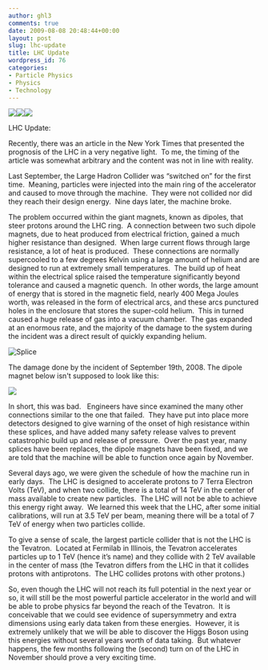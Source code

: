 ```yaml
---
author: ghl3
comments: true
date: 2009-08-08 20:48:44+00:00
layout: post
slug: lhc-update
title: LHC Update
wordpress_id: 76
categories:
- Particle Physics
- Physics
- Technology
---
```


![](///Users/GHL/Library/Caches/TemporaryItems/moz-screenshot.png)![](///Users/GHL/Library/Caches/TemporaryItems/moz-screenshot-1.png)![](///Users/GHL/Library/Caches/TemporaryItems/moz-screenshot-2.png)

LHC Update:

Recently, there was an article in the New York Times that presented the prognosis of the LHC in a very negative light.  To me, the timing of the article was somewhat arbitrary and the content was not in line with reality.

Last September, the Large Hadron Collider was “switched on” for the first time.  Meaning, particles were injected into the main ring of the accelerator and caused to move through the machine.  They were not collided nor did they reach their design energy.  Nine days later, the machine broke.

The problem occurred within the giant magnets, known as dipoles, that steer protons around the LHC ring.  A connection between two such dipole magnets, due to heat produced from electrical friction, gained a much higher resistance than designed.  When large current flows through large resistance, a lot of heat is produced.  These connections are normally supercooled to a few degrees Kelvin using a large amount of helium and are designed to run at extremely small temperatures.  The build up of heat within the electrical splice raised the temperature significantly beyond tolerance and caused a magnetic quench.  In other words, the large amount of energy that is stored in the magnetic field, nearly 400 Mega Joules worth, was released in the form of electrical arcs, and these arcs punctured holes in the enclosure that stores the super-cold helium.  This in turned caused a huge release of gas into a vacuum chamber.  The gas expanded at an enormous rate, and the majority of the damage to the system during the incident was a direct result of quickly expanding helium.

![Splice](http://www.spontaneoussymmetry.com/blog/wp-content/uploads/2009/08/splice1.jpg)

The damage done by the incident of September 19th, 2008.  The dipole magnet below isn't supposed to look like this:

![](http://news.cnet.com/i/bto/20081210/LHC1.jpg)

In short, this was bad.   Engineers have since examined the many other connections similar to the one that failed.  They have put into place more detectors designed to give warning of the onset of high resistance within these splices, and have added many safety release valves to prevent catastrophic build up and release of pressure.  Over the past year, many splices have been replaces, the dipole magnets have been fixed, and we are told that the machine will be able to function once again by November.

Several days ago, we were given the schedule of how the machine run in early days.  The LHC is designed to accelerate protons to 7 Terra Electron Volts (TeV), and when two collide, there is a total of 14 TeV in the center of mass available to create new particles.  The LHC will not be able to achieve this energy right away.  We learned this week that the LHC, after some initial calibrations, will run at 3.5 TeV per beam, meaning there will be a total of 7 TeV of energy when two particles collide.

To give a sense of scale, the largest particle collider that is not the LHC is the Tevatron.  Located at Fermilab in Illinois, the Tevatron accelerates particles up to 1 TeV (hence it’s name) and they collide with 2 TeV available in the center of mass (the Tevatron differs from the LHC in that it collides protons with antiprotons.  The LHC collides protons with other protons.)

So, even though the LHC will not reach its full potential in the next year or so, it will still be the most powerful particle accelerator in the world and will be able to probe physics far beyond the reach of the Tevatron.  It is conceivable that we could see evidence of supersymmetry and extra dimensions using early data taken from these energies.  However, it is extremely unlikely that we will be able to discover the Higgs Boson using this energies without several years worth of data taking.  But whatever happens, the few months following the (second) turn on of the LHC in November should prove a very exciting time.
